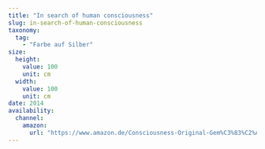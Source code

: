 ```yaml
---
title: "In search of human consciousness"
slug: in-search-of-human-consciousness
taxonomy:
  tag:
    - "Farbe auf Silber"
size:
  height:
    value: 100
    unit: cm
  width:
    value: 100
    unit: cm
date: 2014
availability:
  channel:
    amazon:
      url: "https://www.amazon.de/Consciousness-Original-Gem%C3%83%C2%A4lde-Brigitte-Smith/dp/B073TYSNF4"
---
```

